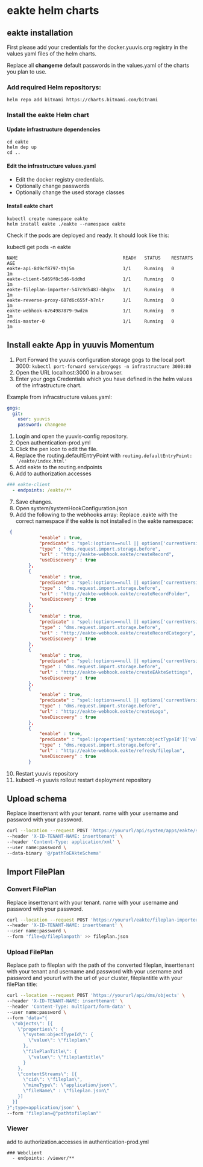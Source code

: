 # eakte helm charts
## eakte installation

First please add your credentials for the docker.yuuvis.org registry in the values yaml files of the helm charts.

Replace all **changeme** default passwords in the values.yaml of the charts you plan to use.  

### Add required Helm repositorys:

```shell
helm repo add bitnami https://charts.bitnami.com/bitnami
```
### Install the eakte Helm chart

#### Update infrastructure dependencies

```shell
cd eakte
helm dep up
cd ..
```

#### Edit the infrastructure values.yaml

* Edit the docker registry credentials. 
* Optionally change passwords
* Optionally change the used storage classes

#### Install eakte chart

```shell
kubectl create namespace eakte
helm install eakte ./eakte --namespace eakte
```
Check if the pods are deployed and ready. It should look like this:

kubectl get pods -n eakte

```shell
NAME                                       READY   STATUS    RESTARTS   AGE
eakte-api-8d9cf8797-thj5m                  1/1     Running   0          1m
eakte-client-5d69f8c5d6-6ddhd              1/1     Running   0          1m
eakte-fileplan-importer-547c9d5487-bhgbx   1/1     Running   0          1m
eakte-reverse-proxy-687d6c655f-h7nlr       1/1     Running   0          1m
eakte-webhook-6764987879-9wdzm             1/1     Running   0          1m
redis-master-0                             1/1     Running   0          1m
```

## Install eakte App in yuuvis Momentum
1. Port Forward the yuuvis configuration storage gogs to the local port 3000:
```kubectl port-forward service/gogs -n infrastructure 3000:80```
2. Open the URL localhost:3000 in a browser.
3. Enter your gogs Credentials which you have defined in the helm values of the infrastructure chart.

Example from infracstructure values.yaml:
```yaml
gogs:
  git:
    user: yuuvis
    password: changeme
```

1. Login and open the yuuvis-config repository.
2. Open authentication-prod.yml
3. Click the pen icon to edit the file.
4. Replace the routing.defaultEntryPoint with ```routing.defaultEntryPoint: '/eakte/index.html'```
5. Add eakte to the routing.endpoints
6. Add to authorization.accesses
```yaml
### eakte-client
  - endpoints: /eakte/**
```
7. Save changes.
8. Open system/systemHookConfiguration.json
9. Add the following to the webhooks array:
Replace .eakte with the correct namespace if the eakte is not installed in the eakte namespace:
```json
 {
			"enable" : true,
			"predicate" : "spel:(options==null || options['currentVersion']==null) && (properties['system:objectTypeId']['value']=='appEakte:record')",
			"type" : "dms.request.import.storage.before",
			"url" : "http://eakte-webhook.eakte/createRecord",
			"useDiscovery" : true
		},
        {
			"enable" : true,
			"predicate" : "spel:(options==null || options['currentVersion']==null) && (properties['system:objectTypeId']['value']=='appEakte:recordFolder')",
			"type" : "dms.request.import.storage.before",
			"url" : "http://eakte-webhook.eakte/createRecordFolder",
			"useDiscovery" : true
		},
        {
			"enable" : true,
			"predicate" : "spel:(options==null || options['currentVersion']==null) && (properties['system:objectTypeId']['value']=='appEakte:recordCategory')",
			"type" : "dms.request.import.storage.before",
			"url" : "http://eakte-webhook.eakte/createRecordCategory",
			"useDiscovery" : true
		},
        {
			"enable" : true,
			"predicate" : "spel:(options==null || options['currentVersion']==null) && (properties['system:objectTypeId']['value']=='appEakte:eAkteSettings')",
			"type" : "dms.request.import.storage.before",
			"url" : "http://eakte-webhook.eakte/createEAkteSettings",
			"useDiscovery" : true
		},
        {
			"enable" : true,
			"predicate" : "spel:(options==null || options['currentVersion']==null) && (properties['system:objectTypeId']['value']=='appEakte:logo')",
			"type" : "dms.request.import.storage.before",
			"url" : "http://eakte-webhook.eakte/createLogo",
			"useDiscovery" : true
		},
        {
			"enable" : true,
			"predicate" : "spel:(properties['system:objectTypeId']['value']=='appEakte:filePlan')",
			"type" : "dms.request.import.storage.before",
			"url" : "http://eakte-webhook.eakte/refresh/fileplan",
			"useDiscovery" : true
		}
```
10. Restart yuuvis repository
11. kubectl -n yuuvis rollout restart deployment repository

## Upload schema
Replace inserttenant with your tenant. name with your username and password with your password.
```bash
curl --location --request POST 'https://yoururl/api/system/apps/eakte/schema' \
--header 'X-ID-TENANT-NAME: inserttenant' \
--header 'Content-Type: application/xml' \
--user name:password \
--data-binary '@/pathToEAkteSchema'
```

## Import FilePlan
### Convert FilePlan
Replace inserttenant with your tenant. name with your username and password with your password.
```bash
curl --location --request POST 'https://yoururl/eakte/fileplan-importer-api/aktenplan21ToFileplan' \
--header 'X-ID-TENANT-NAME: inserttenant' \
--user name:password \
--form 'file=@/fileplanpath' >> fileplan.json
```

### Upload FilePlan
Replace path to fileplan with the path of the converted fileplan, inserttenant with 
your tenant and username and password with your username and password and yoururl with the url of your cluster,
fileplantitle with your filePlan title:

```bash
curl --location --request POST 'https://yoururl/api/dms/objects' \
--header 'X-ID-TENANT-NAME: inserttenant' \
--header 'Content-Type: multipart/form-data' \
--user name:password \
--form 'data="{
  \"objects\": [{
    \"properties\": {
      \"system:objectTypeId\": {
        \"value\": \"fileplan\"
      },
      \"filePlanTitle\": {
        \"value\": \"fileplantitle\"
      } 
    },
    \"contentStreams\": [{
      \"cid\": \"fileplan\",
      \"mimeType\": \"application/json\",
      \"fileName\" : \"fileplan.json\"
    }]
  }]
}";type=application/json' \
--form 'fileplan=@"pathtofileplan"'
```

### Viewer
add to authorization.accesses in authentication-prod.yml
```
### Webclient
  - endpoints: /viewer/**
```